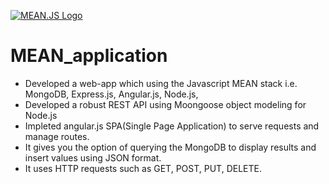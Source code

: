 [![MEAN.JS Logo](http://meanjs.org/img/logo-small.png)](http://meanjs.org/)

# MEAN_application

* Developed a web-app which using the Javascript MEAN stack i.e. MongoDB, Express.js, Angular.js, Node.js,
* Developed a robust REST API using Moongoose object modeling for Node.js
* Impleted angular.js SPA(Single Page Application) to serve requests and manage routes.
* It gives you the option of querying the MongoDB to display results and insert values using JSON format.
* It uses HTTP requests such as GET, POST, PUT, DELETE.
